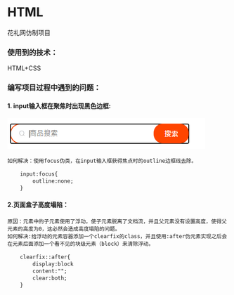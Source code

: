 # HTML
花礼网仿制项目
### 使用到的技术：
HTML+CSS
### 编写项目过程中遇到的问题：
#### 1. input输入框在聚焦时出现黑色边框:
![alt 图片](readme_image/quastion_one.png)

	如何解决：使用focus伪类，在input输入框获得焦点时的outline边框线去除。
```
	input:focus{
		outline:none;
	}
```

#### 2.页面盒子高度塌陷：
	原因：元素中的子元素使用了浮动，使子元素脱离了文档流，并且父元素没有设置高度，使得父元素的高度为0，这必然会造成高度塌陷的问题。
	如何解决:给浮动的元素容器添加一个clearfix的class，并且使用:after伪元素实现之后会在元素后面添加一个看不见的块级元素（block）来清除浮动。
```
	clearfix::after{
		display:block
		content:"";
		clear:both;
	}
```